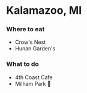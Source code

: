 # Kalamazoo, MI

### Where to eat
- Crow's Nest
- Hunan Garden's


### What to do
- 4th Coast Cafe 
- Milham Park :balloon:

